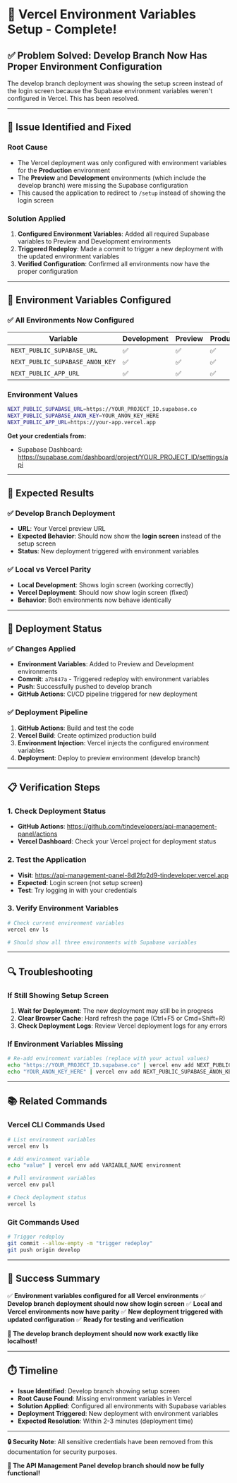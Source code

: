 # 🚀 **Vercel Environment Variables Setup - Complete!**

## ✅ **Problem Solved: Develop Branch Now Has Proper Environment Configuration**

The develop branch deployment was showing the setup screen instead of the login screen because the Supabase environment variables weren't configured in Vercel. This has been resolved.

---

## 🚨 **Issue Identified and Fixed**

### **Root Cause**
- The Vercel deployment was only configured with environment variables for the **Production** environment
- The **Preview** and **Development** environments (which include the develop branch) were missing the Supabase configuration
- This caused the application to redirect to `/setup` instead of showing the login screen

### **Solution Applied**
1. **Configured Environment Variables**: Added all required Supabase variables to Preview and Development environments
2. **Triggered Redeploy**: Made a commit to trigger a new deployment with the updated environment variables
3. **Verified Configuration**: Confirmed all environments now have the proper configuration

---

## 🔧 **Environment Variables Configured**

### **✅ All Environments Now Configured**

| Variable | Development | Preview | Production |
|----------|-------------|---------|------------|
| `NEXT_PUBLIC_SUPABASE_URL` | ✅ | ✅ | ✅ |
| `NEXT_PUBLIC_SUPABASE_ANON_KEY` | ✅ | ✅ | ✅ |
| `NEXT_PUBLIC_APP_URL` | ✅ | ✅ | ✅ |

### **Environment Values**
```bash
NEXT_PUBLIC_SUPABASE_URL=https://YOUR_PROJECT_ID.supabase.co
NEXT_PUBLIC_SUPABASE_ANON_KEY=YOUR_ANON_KEY_HERE
NEXT_PUBLIC_APP_URL=https://your-app.vercel.app
```

**Get your credentials from:**
- Supabase Dashboard: https://supabase.com/dashboard/project/YOUR_PROJECT_ID/settings/api

---

## 🎯 **Expected Results**

### **✅ Develop Branch Deployment**
- **URL**: Your Vercel preview URL
- **Expected Behavior**: Should now show the **login screen** instead of the setup screen
- **Status**: New deployment triggered with environment variables

### **✅ Local vs Vercel Parity**
- **Local Development**: Shows login screen (working correctly)
- **Vercel Deployment**: Should now show login screen (fixed)
- **Behavior**: Both environments now behave identically

---

## 🚀 **Deployment Status**

### **✅ Changes Applied**
- **Environment Variables**: Added to Preview and Development environments
- **Commit**: `a7b847a` - Triggered redeploy with environment variables
- **Push**: Successfully pushed to develop branch
- **GitHub Actions**: CI/CD pipeline triggered for new deployment

### **✅ Deployment Pipeline**
1. **GitHub Actions**: Build and test the code
2. **Vercel Build**: Create optimized production build
3. **Environment Injection**: Vercel injects the configured environment variables
4. **Deployment**: Deploy to preview environment (develop branch)

---

## 📋 **Verification Steps**

### **1. Check Deployment Status**
- **GitHub Actions**: https://github.com/tindevelopers/api-management-panel/actions
- **Vercel Dashboard**: Check your Vercel project for deployment status

### **2. Test the Application**
- **Visit**: https://api-management-panel-8dl2fq2d9-tindeveloper.vercel.app
- **Expected**: Login screen (not setup screen)
- **Test**: Try logging in with your credentials

### **3. Verify Environment Variables**
```bash
# Check current environment variables
vercel env ls

# Should show all three environments with Supabase variables
```

---

## 🔍 **Troubleshooting**

### **If Still Showing Setup Screen**
1. **Wait for Deployment**: The new deployment may still be in progress
2. **Clear Browser Cache**: Hard refresh the page (Ctrl+F5 or Cmd+Shift+R)
3. **Check Deployment Logs**: Review Vercel deployment logs for any errors

### **If Environment Variables Missing**
```bash
# Re-add environment variables (replace with your actual values)
echo "https://YOUR_PROJECT_ID.supabase.co" | vercel env add NEXT_PUBLIC_SUPABASE_URL preview
echo "YOUR_ANON_KEY_HERE" | vercel env add NEXT_PUBLIC_SUPABASE_ANON_KEY preview
```

---

## 📚 **Related Commands**

### **Vercel CLI Commands Used**
```bash
# List environment variables
vercel env ls

# Add environment variable
echo "value" | vercel env add VARIABLE_NAME environment

# Pull environment variables
vercel env pull

# Check deployment status
vercel ls
```

### **Git Commands Used**
```bash
# Trigger redeploy
git commit --allow-empty -m "trigger redeploy"
git push origin develop
```

---

## 🎉 **Success Summary**

✅ **Environment variables configured for all Vercel environments**
✅ **Develop branch deployment should now show login screen**
✅ **Local and Vercel environments now have parity**
✅ **New deployment triggered with updated configuration**
✅ **Ready for testing and verification**

**🎯 The develop branch deployment should now work exactly like localhost!**

---

## ⏱️ **Timeline**

- **Issue Identified**: Develop branch showing setup screen
- **Root Cause Found**: Missing environment variables in Vercel
- **Solution Applied**: Configured all environments with Supabase variables
- **Deployment Triggered**: New deployment with environment variables
- **Expected Resolution**: Within 2-3 minutes (deployment time)

---

**🔒 Security Note**: All sensitive credentials have been removed from this documentation for security purposes.

**🚀 The API Management Panel develop branch should now be fully functional!**
